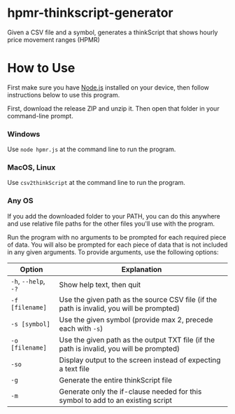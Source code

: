 # hpmr-thinkscript-generator
 Given a CSV file and a symbol, generates a thinkScript that shows hourly price movement ranges (HPMR)

# How to Use
First make sure you have [Node.js](https://nodejs.org/en/) installed on your device, then follow instructions below to use this program.

First, download the release ZIP and unzip it. Then open that folder in your command-line prompt.
### Windows
Use `node hpmr.js` at the command line to run the program.
### MacOS, Linux
Use `csv2thinkScript` at the command line to run the program.
### Any OS
If you add the downloaded folder to your PATH, you can do this anywhere and use relative file paths for the other files you'll use with the program.

Run the program with no arguments to be prompted for each required piece of data. You will also be prompted for each piece of data that is not included in any given arguments. To provide arguments, use the following options:

| Option | Explanation |
| ------ | ----------- |
| `-h`, `--help`, `-?` | Show help text, then quit |
|`-f [filename]`|Use the given path as the source CSV file (if the path is invalid, you will be prompted)|
|`-s [symbol]`|Use the given symbol (provide max 2, precede each with `-s`)|
|`-o [filename]`|Use the given path as the output TXT file (if the path is invalid, you will be prompted)|
|`-so`|Display output to the screen instead of expecting a text file|
|`-g`|Generate the entire thinkScript file|
|`-m`|Generate only the if-clause needed for this symbol to add to an existing script|